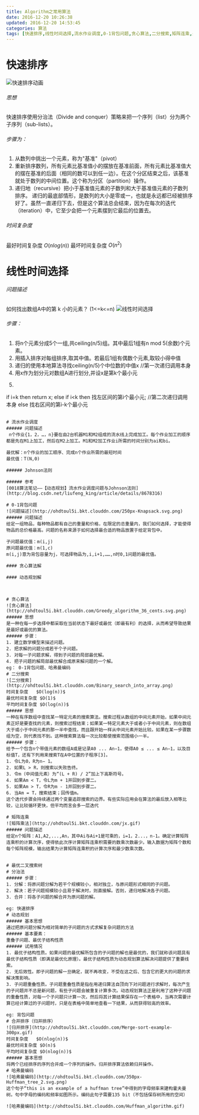 ```yaml
---
title: Algorithm之常用算法
date: 2016-12-20 10:26:38
updated: 2016-12-20 14:53:45categories: 算法
tags: [快速排序,线性时间选择,流水作业调度,0-1背包问题,贪心算法,二分搜索,矩阵连乘,最优二叉搜索树,分治法,动态规划,合并排序,哈弗曼编码]
---
```

# 快速排序
![快速排序动画](http://ohdtoul5i.bkt.clouddn.com/Sorting_quicksort_anim.gif)
###### 思想
快速排序使用分治法（Divide and conquer）策略来把一个序列（list）分为两个子序列（sub-lists）。
###### 步骤为：
1. 从数列中挑出一个元素，称为"基准"（pivot）
2. 重新排序数列，所有元素比基准值小的摆放在基准前面，所有元素比基准值大的摆在基准的后面（相同的数可以到任一边）。在这个分区结束之后，该基准就处于数列的中间位置。这个称为分区（partition）操作。
3. 递归地（recursive）把小于基准值元素的子数列和大于基准值元素的子数列排序。
递归的最底部情形，是数列的大小是零或一，也就是永远都已经被排序好了。虽然一直递归下去，但是这个算法总会结束，因为在每次的迭代（iteration）中，它至少会把一个元素摆到它最后的位置去。
###### 时间复杂度
最好时间复杂度 $O(nlog(n))$
最坏时间复杂度 $O(n^2)$

# 线性时间选择
###### 问题描述
如何找出数组A中的第 k 小的元素？ (1<=k<=n)
![线性时间选择](http://ohdtoul5i.bkt.clouddn.com/timeselect.jpg)
###### 步骤：
1. 将n个元素分成5个一组,共ceiling(n/5)组。其中最后1组有n mod 5(余数)个元素。
2. 用插入排序对每组排序,取其中值。若最后1组有偶数个元素,取较小得中值
3. 递归的使用本地算法寻找ceiling(n/5)个中位数的中值x   //第一次递归调用本身
4. 用x作为划分元对数组A进行划分,并设x是第k个最小元
5. ```java 
if i=k then return x;
else if i<k then 找左区间的第i个最小元; //第二次递归调用本身
else 找右区间的第i-k个最小元
```

# 流水作业调度
###### 问题描述
 n个作业{1，2，…，n}要在由2台机器M1和M2组成的流水线上完成加工。每个作业加工的顺序都是先在M1上加工，然后在M2上加工。M1和M2加工作业i所需的时间分别为ai和bi。

最优解：n个作业的加工顺序、完成n个作业所需的最短时间
最优值：T(N,0)

###### Johnson法则

###### 参考
[0018算法笔记——【动态规划】流水作业调度问题与Johnson法则](http://blog.csdn.net/liufeng_king/article/details/8678316)

# 0-1背包问题
![问题描述](http://ohdtoul5i.bkt.clouddn.com/250px-Knapsack.svg.png)
###### 问题描述
给定一组物品，每种物品都有自己的重量和价格，在限定的总重量内，我们如何选择，才能使得物品的总价格最高。问题的名称来源于如何选择最合适的物品放置于给定背包中。

子问题最优值：m(i,j)
原问题最优值：m(1,c)
m(i,j)意为背包容量为j，可选择物品为,i,i+1,……,n时0,1问题的最优值。

#### 贪心算法解

#### 动态规划解



# 贪心算法
![贪心算法](http://ohdtoul5i.bkt.clouddn.com/Greedy_algorithm_36_cents.svg.png)
###### 思想
是一种在每一步选择中都采取在当前状态下最好或最优（即最有利）的选择，从而希望导致结果是最好或最优的算法。
###### 步骤：
1. 建立数学模型来描述问题。
2. 把求解的问题分成若干个子问题。
3. 对每一子问题求解，得到子问题的局部最优解。
4. 把子问题的解局部最优解合成原来解问题的一个解。
eg： 0-1背包问题、哈弗曼编码
# 二分搜索
![二分搜索](http://ohdtoul5i.bkt.clouddn.com/Binary_search_into_array.png)
时间复杂度	$O(log(n))$
最优时间复杂度	$O(1)$
平均时间复杂度	$O(log(n))$
###### 思想
一种在有序数组中查找某一特定元素的搜索算法。搜索过程从数组的中间元素开始，如果中间元素正好是要查找的元素，则搜索过程结束；如果某一特定元素大于或者小于中间元素，则在数组大于或小于中间元素的那一半中查找，而且跟开始一样从中间元素开始比较。如果在某一步骤数组为空，则代表找不到。这种搜索算法每一次比较都使搜索范围缩小一半。
###### 步骤：
给予一个包含n个带值元素的数组A或是记录A0 ... An−1，使得A0 ≤ ... ≤ An−1，以及目标值T，还有下列用来搜索T在A中位置的子程序[3]。
1. 令L为0，R为n− 1。
2. 如果L > R，则搜索以失败告终。
3. 令m（中间值元素）为“(L + R) / 2”加上下高斯符号。
4. 如果Am < T，令L为m + 1并回到步骤二。
5. 如果Am > T，令R为m - 1并回到步骤二。
6. 当Am = T，搜索结束；回传值m。
这个迭代步骤会持续通过两个变量追踪搜索的边界。有些实际应用会在算法的最后放入相等比较，让比较循环更快，但平均而言会多一层迭代

# 矩阵连乘
![矩阵乘法](http://ohdtoul5i.bkt.clouddn.com/jx.gif)
###### 问题描述
给定n个矩阵：A1,A2,...,An，其中Ai与Ai+1是可乘的，i=1，2...，n-1。确定计算矩阵连乘积的计算次序，使得依此次序计算矩阵连乘积需要的数乘次数最少。输入数据为矩阵个数和每个矩阵规模，输出结果为计算矩阵连乘积的计算次序和最少数乘次数。


# 最优二叉搜索树
# 分治法
###### 步骤：
1. 分解：将原问题分解为若干个规模较小，相对独立，与原问题形式相同的子问题。
2. 解决：若子问题规模较小且易于解决时，则直接解。否则，递归地解决各子问题。
3. 合并：将各子问题的解合并为原问题的解。

eg: 快速排序
# 动态规划
###### 基本思想
通过把原问题分解为相对简单的子问题的方式求解复杂问题的方法
###### 基本要素：
重叠子问题、最优子结构性质
###### 试用情况
1. 最优子结构性质。如果问题的最优解所包含的子问题的解也是最优的，我们就称该问题具有最优子结构性质（即满足最优化原理）。最优子结构性质为动态规划算法解决问题提供了重要线索。
2. 无后效性。即子问题的解一旦确定，就不再改变，不受在这之后、包含它的更大的问题的求解决策影响。
3. 子问题重叠性质。子问题重叠性质是指在用递归算法自顶向下对问题进行求解时，每次产生的子问题并不总是新问题，有些子问题会被重复计算多次。动态规划算法正是利用了这种子问题的重叠性质，对每一个子问题只计算一次，然后将其计算结果保存在一个表格中，当再次需要计算已经计算过的子问题时，只是在表格中简单地查看一下结果，从而获得较高的效率。

eg: 背包问题
# 合并排序（归并排序）
![归并排序](http://ohdtoul5i.bkt.clouddn.com/Merge-sort-example-300px.gif)
时间复杂度	$O(nlog(n))$
最优时间复杂度	$O(n)$
平均时间复杂度	$O(nlog(n))$
###### 基本思想
将两个已经排序的序列合并成一个序列的操作。归并排序算法依赖归并操作。
# 哈弗曼编码
![哈弗曼编码](http://ohdtoul5i.bkt.clouddn.com/350px-Huffman_tree_2.svg.png)
这个句子“this is an example of a huffman tree”中得到的字母频率来建构霍夫曼树。句中字母的编码和频率如图所示。编码此句子需要135 bit（不包括保存树所用的空间）

![哈弗曼编码](http://ohdtoul5i.bkt.clouddn.com/Huffman_algorithm.gif)
